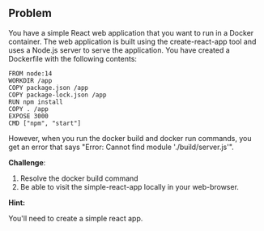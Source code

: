 ## Problem

You have a simple React web application that you want to run in a Docker container. The web application is built using the create-react-app tool and uses a Node.js server to serve the application. You have created a Dockerfile with the following contents:

```
FROM node:14
WORKDIR /app
COPY package.json /app
COPY package-lock.json /app
RUN npm install
COPY . /app
EXPOSE 3000
CMD ["npm", "start"]
```
However, when you run the docker build and docker run commands, you get an error that says "Error: Cannot find module './build/server.js'".

**Challenge**:

1. Resolve the docker build command 
1. Be able to visit the simple-react-app locally in your web-browser.

**Hint:**

You'll need to create a simple react app.
